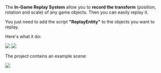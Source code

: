 The **In-Game Replay System** allow you to **record the transform** (position, rotation and scale) of any game objects. Then you can easily replay it.

You just need to add the script **"ReplayEntity"** to the objects you want to replay.

Here's what it do:

![](https://giant.gfycat.com/FilthyBrownBustard.gif)
![](https://thumbs.gfycat.com/DeliciousJampackedHogget-size_restricted.gif)


The project contains an example scene:

![](https://zippy.gfycat.com/PowerfulInnocentIrishwaterspaniel.gif)

